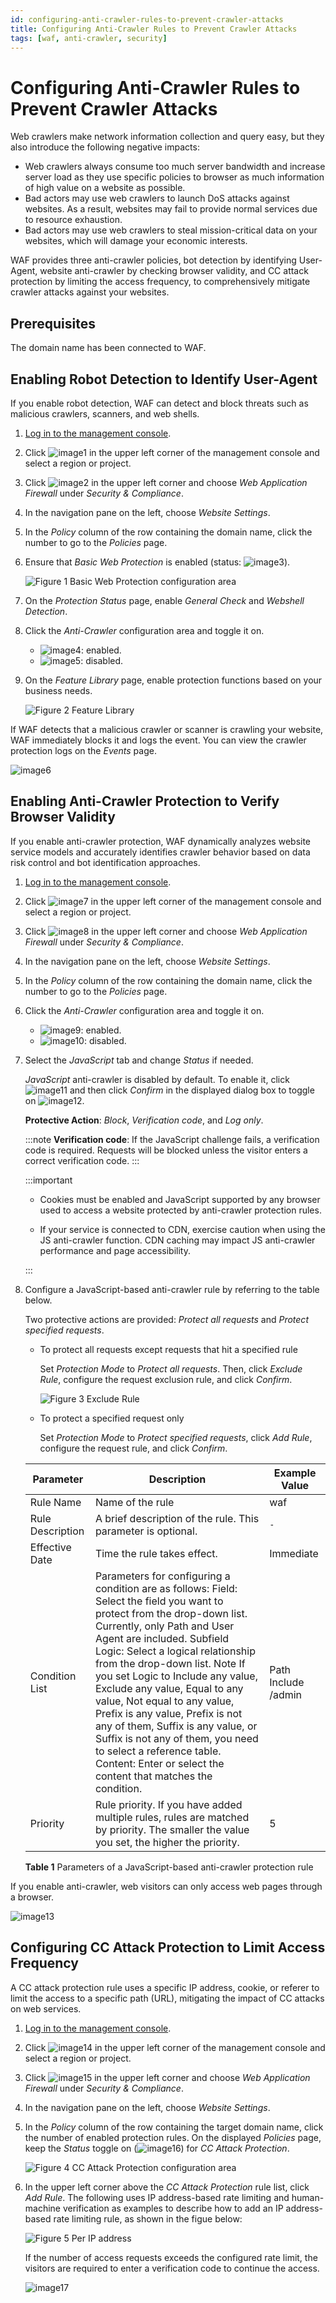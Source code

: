 ```yaml
---
id: configuring-anti-crawler-rules-to-prevent-crawler-attacks
title: Configuring Anti-Crawler Rules to Prevent Crawler Attacks
tags: [waf, anti-crawler, security]
---
```


# Configuring Anti-Crawler Rules to Prevent Crawler Attacks

Web crawlers make network information collection and query easy, but
they also introduce the following negative impacts:

- Web crawlers always consume too much server bandwidth and increase
    server load as they use specific policies to browser as much
    information of high value on a website as possible.
- Bad actors may use web crawlers to launch DoS attacks against
    websites. As a result, websites may fail to provide normal services
    due to resource exhaustion.
- Bad actors may use web crawlers to steal mission-critical data on
    your websites, which will damage your economic interests.

WAF provides three anti-crawler policies, bot detection by identifying
User-Agent, website anti-crawler by checking browser validity, and CC
attack protection by limiting the access frequency, to comprehensively
mitigate crawler attacks against your websites.

## Prerequisites

The domain name has been connected to WAF.

## Enabling Robot Detection to Identify User-Agent

If you enable robot detection, WAF can detect and block threats such as
malicious crawlers, scanners, and web shells.

1. [Log in to the management
    console](https://console-intl.huaweicloud.com/?locale=en-us).

2. Click ![image1](/img/docs/best-practices/security-services/web-application-firewall/en-us_image_0000001533036717.jpg) in
    the upper left corner of the management console and select a region
    or project.

3. Click ![image2](/img/docs/best-practices/security-services/web-application-firewall/en-us_image_0000001533157169.png) in
    the upper left corner and choose *Web Application Firewall* under
    *Security & Compliance*.

4. In the navigation pane on the left, choose *Website Settings*.

5. In the *Policy* column of the row containing the domain name,
    click the number to go to the *Policies* page.

6. Ensure that *Basic Web Protection* is enabled (status:
    ![image3](/img/docs/best-practices/security-services/web-application-firewall/en-us_image_0000001176153064.png)).

    ![**Figure 1** Basic Web Protection configuration
    area](/img/docs/best-practices/security-services/web-application-firewall/en-us_image_0000001716153600.png)

7. On the *Protection Status* page, enable *General Check* and
    *Webshell Detection*.

8. Click the *Anti-Crawler* configuration area and toggle it on.

    - ![image4](/img/docs/best-practices/security-services/web-application-firewall/en-us_image_0000001763970041.png):
        enabled.
    - ![image5](/img/docs/best-practices/security-services/web-application-firewall/en-us_image_0000001716169956.png):
        disabled.

9. On the *Feature Library* page, enable protection functions based
    on your business needs.

    ![**Figure 2** Feature
    Library](/img/docs/best-practices/security-services/web-application-firewall/en-us_image_0000001072768952.png)

If WAF detects that a malicious crawler or scanner is crawling your
website, WAF immediately blocks it and logs the event. You can view the
crawler protection logs on the *Events* page.

![image6](/img/docs/best-practices/security-services/web-application-firewall/en-us_image_0000001182529643.png)

## Enabling Anti-Crawler Protection to Verify Browser Validity

If you enable anti-crawler protection, WAF dynamically analyzes website
service models and accurately identifies crawler behavior based on data
risk control and bot identification approaches.

1. [Log in to the management
    console](https://console-intl.huaweicloud.com/?locale=en-us).

2. Click ![image7](/img/docs/best-practices/security-services/web-application-firewall/en-us_image_0000001533461761.jpg) in
    the upper left corner of the management console and select a region
    or project.

3. Click ![image8](/img/docs/best-practices/security-services/web-application-firewall/en-us_image_0000001483021752.png) in
    the upper left corner and choose *Web Application Firewall* under
    *Security & Compliance*.

4. In the navigation pane on the left, choose *Website Settings*.

5. In the *Policy* column of the row containing the domain name,
    click the number to go to the *Policies* page.

6. Click the *Anti-Crawler* configuration area and toggle it on.

    - ![image9](/img/docs/best-practices/security-services/web-application-firewall/en-us_image_0000001763970041.png):
        enabled.
    - ![image10](/img/docs/best-practices/security-services/web-application-firewall/en-us_image_0000001716169956.png):
        disabled.

7. Select the *JavaScript* tab and change *Status* if needed.

    *JavaScript* anti-crawler is disabled by default. To enable it,
    click ![image11](/img/docs/best-practices/security-services/web-application-firewall/en-us_image_0234013368.png) and
    then click *Confirm* in the displayed dialog box to toggle on
    ![image12](/img/docs/best-practices/security-services/web-application-firewall/en-us_image_0234013391.png).

    **Protective Action**: *Block*, *Verification code*, and *Log
    only*.

    :::note
    **Verification code**: If the JavaScript challenge fails, a
    verification code is required. Requests will be blocked unless the
    visitor enters a correct verification code.
    :::

    :::important

    - Cookies must be enabled and JavaScript supported by any browser
        used to access a website protected by anti-crawler protection
        rules.

    - If your service is connected to CDN, exercise caution when using
        the JS anti-crawler function. CDN caching may impact JS anti-crawler performance and page
        accessibility.

    :::

8. Configure a JavaScript-based anti-crawler rule by referring to the table below.

    Two protective actions are provided: *Protect all requests* and
    *Protect specified requests*.

    - To protect all requests except requests that hit a specified
        rule

        Set *Protection Mode* to *Protect all requests*. Then, click
        *Exclude Rule*, configure the request exclusion rule, and
        click *Confirm*.

        ![**Figure 3** Exclude
        Rule](/img/docs/best-practices/security-services/web-application-firewall/en-us_image_0000001481001694.png)

    - To protect a specified request only

        Set *Protection Mode* to *Protect specified requests*, click
        *Add Rule*, configure the request rule, and click *Confirm*.

    | Parameter        | Description                                                                                                                                                                                                                                                                                                                                                                                                                                                                                                                                                                    | Example Value       |
    | ---------------- | ------------------------------------------------------------------------------------------------------------------------------------------------------------------------------------------------------------------------------------------------------------------------------------------------------------------------------------------------------------------------------------------------------------------------------------------------------------------------------------------------------------------------------------------------------------------------------ | ------------------- |
    | Rule Name        | Name of the rule                                                                                                                                                                                                                                                                                                                                                                                                                                                                                                                                                               | waf                 |
    | Rule Description | A brief description of the rule. This parameter is optional.                                                                                                                                                                                                                                                                                                                                                                                                                                                                                                                   | ``-``               |
    | Effective Date   | Time the rule takes effect.                                                                                                                                                                                                                                                                                                                                                                                                                                                                                                                                                    | Immediate           |
    | Condition List   | Parameters for configuring a condition are as follows:  Field: Select the field you want to protect from the drop-down list. Currently, only Path and User Agent are included. Subfield Logic: Select a logical relationship from the drop-down list.   Note  If you set Logic to Include any value, Exclude any value, Equal to any value, Not equal to any value, Prefix is any value, Prefix is not any of them, Suffix is any value, or Suffix is not any of them, you need to select a reference table.  Content: Enter or select the content that matches the condition. | Path Include /admin |
    | Priority         | Rule priority. If you have added multiple rules, rules are matched by priority. The smaller the value you set, the higher the priority.                                                                                                                                                                                                                                                                                                                                                                                                                                        | 5                   |

    **Table 1** Parameters of a JavaScript-based anti-crawler protection
    rule

If you enable anti-crawler, web visitors can only access web pages
through a browser.

![image13](/img/docs/best-practices/security-services/web-application-firewall/en-us_image_0000001132757446.png)

## Configuring CC Attack Protection to Limit Access Frequency

A CC attack protection rule uses a specific IP address, cookie, or
referer to limit the access to a specific path (URL), mitigating the
impact of CC attacks on web services.

1. [Log in to the management
    console](https://console-intl.huaweicloud.com/?locale=en-us).

2. Click ![image14](/img/docs/best-practices/security-services/web-application-firewall/en-us_image_0000001533701661.jpg)
    in the upper left corner of the management console and select a
    region or project.

3. Click ![image15](/img/docs/best-practices/security-services/web-application-firewall/en-us_image_0000001533182113.png)
    in the upper left corner and choose *Web Application Firewall*
    under *Security & Compliance*.

4. In the navigation pane on the left, choose *Website Settings*.

5. In the *Policy* column of the row containing the target domain
    name, click the number of enabled protection rules. On the displayed
    *Policies* page, keep the *Status* toggle on
    (![image16](/img/docs/best-practices/security-services/web-application-firewall/en-us_image_0000001221411281.png)) for
    *CC Attack Protection*.

    ![**Figure 4** CC Attack Protection configuration
    area](/img/docs/best-practices/security-services/web-application-firewall/en-us_image_0000001763942269.png)

6. In the upper left corner above the *CC Attack Protection* rule
    list, click *Add Rule*. The following uses IP address-based rate
    limiting and human-machine verification as examples to describe how
    to add an IP address-based rate limiting rule, as shown in the figue below:

    ![**Figure 5** Per IP
    address](/img/docs/best-practices/security-services/web-application-firewall/en-us_image_0000001490687826.png)

    If the number of access requests exceeds the configured rate limit,
    the visitors are required to enter a verification code to continue
    the access.

    ![image17](/img/docs/best-practices/security-services/web-application-firewall/en-us_image_0293910230.png)
